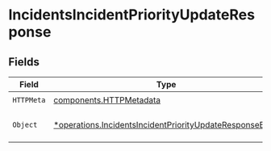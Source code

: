 # IncidentsIncidentPriorityUpdateResponse


## Fields

| Field                                                                                                                             | Type                                                                                                                              | Required                                                                                                                          | Description                                                                                                                       |
| --------------------------------------------------------------------------------------------------------------------------------- | --------------------------------------------------------------------------------------------------------------------------------- | --------------------------------------------------------------------------------------------------------------------------------- | --------------------------------------------------------------------------------------------------------------------------------- |
| `HTTPMeta`                                                                                                                        | [components.HTTPMetadata](../../models/components/httpmetadata.md)                                                                | :heavy_check_mark:                                                                                                                | N/A                                                                                                                               |
| `Object`                                                                                                                          | [*operations.IncidentsIncidentPriorityUpdateResponseBody](../../models/operations/incidentsincidentpriorityupdateresponsebody.md) | :heavy_minus_sign:                                                                                                                | The request has succeeded.                                                                                                        |